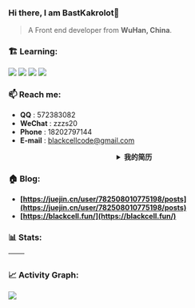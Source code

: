### Hi there, I am BastKakrolot👋

> A Front end developer from **WuHan, China**.

### 🏗️ Learning:

<code><img src="https://img.shields.io/badge/typescript-%23007ACC.svg?style=for-the-badge&logo=typescript&logoColor=white"/></code>
<code><img src="https://img.shields.io/badge/react-%2320232a.svg?style=for-the-badge&logo=react&logoColor=%2361DAFB"/></code>
<code><img src="https://img.shields.io/badge/node.js-6DA55F?style=for-the-badge&logo=node.js&logoColor=white"/></code>
<code><img src="https://img.shields.io/badge/vuejs-%2335495e.svg?style=for-the-badge&logo=vuedotjs&logoColor=%234FC08D"/></code>

### 📫 Reach me:

- **QQ** : 572383082
- **WeChat** : zzzs20
- **Phone** : 18202797144
- **E-mail** : blackcellcode@gmail.com

<details>
    <summary align="center"><b>我的简历</b></summary>

# 个人信息

- 男 1997.07 大专
- 邮箱 blackcellcode@gmail.com
- 电话 182 0279 7144
- 微信 zzzs20

# 社交信息

- GitHub：https://github.com/BastKakrolot
- 掘金：https://juejin.cn/user/4441682706969917
- 博客：https://blackcell.fun/

# 相关技能
// TODO

- antd 团队成员、ahooks 团队成员，活跃于 GitHub 开源社区，给 Next.js、Vite 等众多知名大型开源库贡献过 PR
- 熟悉 React 及其原理，参与过 React 官方文档翻译工作，熟悉 TypeScript，拥有丰富的 React + TS 实战经验
- 熟悉前端性能优化的实现，例如代码优化、打包优化、资源优化，能结合实际业务场景进行优化
- 熟悉 Webpack / Vite 等打包工具的基本配置， 能够对以上工具进行二次封装、基于以上工具搭建通用的开发环境
- 熟悉 prettier / eslint 基本配置，有良好且严格的编码习惯，唯客户论，实用主义者
- 熟悉代码开发到上线全流程，对协同开发，分支管理，项目配置等都有较深刻的最佳实践

# 开源经历
// TODO

# 工作经历

// TODO
## xxxx 2021.11 - 2023.09 高级前端工程师/平台技术部/前端组

- 负责组内低代码应用协作平台 DTable（LowCode + aPaaS 方向）的开发建设工作
- 负责组内数据流重构工作，负责多人协同文档的相关需求，抽离并扩展相关功能组件和方法
- 负责组内 React Hook 仓库建设，目前已实现 100+ 个基于 ahooks 的功能 hook 和业务专用 hook
- 负责组内实习生的面试 & CodeReview 工作



# 项目经历

// TODO

# 致谢

- 感谢您花时间阅读我的简历，期待有机会能和您共事。

</details>

### 🏠 Blog:

- **[https://juejin.cn/user/782508010775198/posts](https://juejin.cn/user/782508010775198/posts)**
- **[https://blackcell.fun/](https://blackcell.fun/)**

### 📊 Stats:

| <img align="center" src="https://github-readme-stats.vercel.app/api?username=BastKakrolot&show_icons=true&theme=buefy&hide_border=true" alt="" /> | <img align="center" src="https://github-readme-stats.vercel.app/api/top-langs/?username=BastKakrolot&layout=compact&theme=buefy&hide_border=true" alt="" /> |
| ----------------------------------------------------------------------------------------------------------------------------------------------- | --------------------------------------------------------------------------------------------------------------------------------------------------------- |

### 📈 Activity Graph:

![](https://activity-graph.herokuapp.com/graph?username=BastKakrolot&theme=react-dark)
